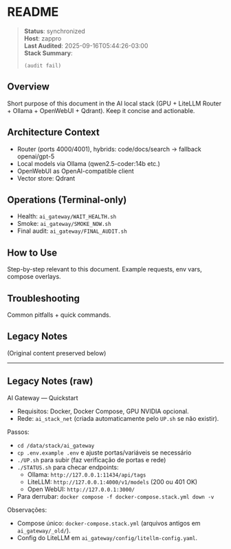 # README

> **Status**: synchronized  
> **Host**: zappro  
> **Last Audited**: 2025-09-16T05:44:26-03:00  
> **Stack Summary**:  
> ```
> (audit fail)
> ```

## Overview
Short purpose of this document in the AI local stack (GPU + LiteLLM Router + Ollama + OpenWebUI + Qdrant). Keep it concise and actionable.

## Architecture Context
- Router (ports 4000/4001), hybrids: code/docs/search → fallback openai/gpt-5  
- Local models via Ollama (qwen2.5-coder:14b etc.)
- OpenWebUI as OpenAI-compatible client  
- Vector store: Qdrant

## Operations (Terminal-only)
- Health: `ai_gateway/WAIT_HEALTH.sh`  
- Smoke: `ai_gateway/SMOKE_NOW.sh`  
- Final audit: `ai_gateway/FINAL_AUDIT.sh`

## How to Use
Step-by-step relevant to this document. Example requests, env vars, compose overlays.

## Troubleshooting
Common pitfalls + quick commands.

## Legacy Notes
(Original content preserved below)

----
## Legacy Notes (raw)

AI Gateway — Quickstart

- Requisitos: Docker, Docker Compose, GPU NVIDIA opcional.
- Rede: `ai_stack_net` (criada automaticamente pelo `UP.sh` se não existir).

Passos:
- `cd /data/stack/ai_gateway`
- `cp .env.example .env` e ajuste portas/variáveis se necessário
- `./UP.sh` para subir (faz verificação de portas e rede)
- `./STATUS.sh` para checar endpoints:
  - Ollama: `http://127.0.0.1:11434/api/tags`
  - LiteLLM: `http://127.0.0.1:4000/v1/models` (200 ou 401 OK)
  - Open WebUI: `http://127.0.0.1:3000/`
- Para derrubar: `docker compose -f docker-compose.stack.yml down -v`

Observações:
- Compose único: `docker-compose.stack.yml` (arquivos antigos em `ai_gateway/_old/`).
- Config do LiteLLM em `ai_gateway/config/litellm-config.yaml`.
